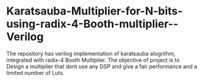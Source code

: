 # Karatsauba-Multiplier-for-N-bits-using-radix-4-Booth-multiplier--Verilog
The repository has verilog implementation of karatsauba alogrithm, integrated with radix-4 Booth Multiplier. The objective of project is to Design a multiplier that dont use any DSP and give a fair performance and a limited number of Luts.
